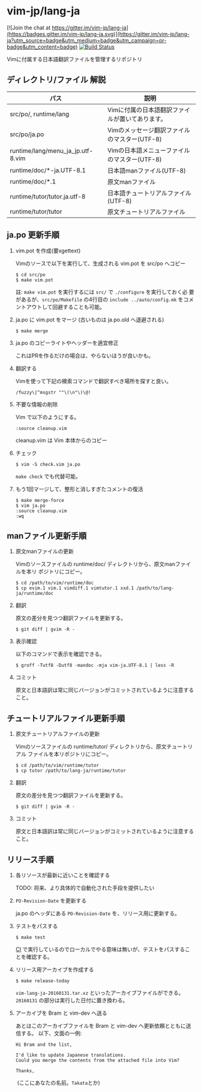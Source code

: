 # vim-jp/lang-ja

[![Join the chat at https://gitter.im/vim-jp/lang-ja](https://badges.gitter.im/vim-jp/lang-ja.svg)](https://gitter.im/vim-jp/lang-ja?utm_source=badge&utm_medium=badge&utm_campaign=pr-badge&utm_content=badge)
[![Build Status](https://travis-ci.org/vim-jp/lang-ja.svg?branch=master)](https://travis-ci.org/vim-jp/lang-ja)

Vimに付属する日本語翻訳ファイルを管理するリポジトリ

## ディレクトリ/ファイル 解説

パス                               |説明
-----------------------------------|-----
src/po/, runtime/lang              |Vimに付属の日本語翻訳ファイルが置いてあります。
src/po/ja.po                       |Vimのメッセージ翻訳ファイルのマスター(UTF-8)
runtime/lang/menu\_ja\_jp.utf-8.vim|Vimの日本語メニューファイルのマスター(UTF-8)
runtime/doc/\*-ja.UTF-8.1          |日本語manファイル(UTF-8)
runtime/doc/\*.1                   |原文manファイル
runtime/tutor/tutor.ja.utf-8       |日本語チュートリアルファイル(UTF-8)
runtime/tutor/tutor                |原文チュートリアルファイル

## ja.po 更新手順

1.  vim.pot を作成(要xgettext)

    Vimのソースで以下を実行して、生成される vim.pot を src/po へコピー

        $ cd src/po
        $ make vim.pot

    註: `make vim.pot` を実行するには `src/` で `./configure` を実行しておく必
    要があるが、`src/po/Makefile` の4行目の `include ../auto/config.mk` をコメ
    ントアウトして回避することも可能。

2.  ja.po に vim.pot をマージ (古いものは ja.po.old へ退避される)

        $ make merge

3.  ja.po のコピーライトやヘッダーを適宜修正

    これはPRを作るだけの場合は、やらないほうが良いかも。

4.  翻訳する

    Vimを使って下記の検索コマンドで翻訳すべき場所を探すと良い。

        /fuzzy\|^msgstr ""\(\n"\)\@!

5.  不要な情報の削除

    Vim で以下のようにする。

        :source cleanup.vim

    cleanup.vim は Vim 本体からのコピー

6.  チェック

        $ vim -S check.vim ja.po

    `make check` でも代替可能。

7.  もう1回マージして、整形と消しすぎたコメントの復活

        $ make merge-force
        $ vim ja.po
        :source cleanup.vim
        :wq

## manファイル更新手順

1.  原文manファイルの更新

    Vimのソースファイルの runtime/doc/ ディレクトリから、原文manファイルを本リ
    ポジトリにコピー。

        $ cd /path/to/vim/runtime/doc
        $ cp evim.1 vim.1 vimdiff.1 vimtutor.1 xxd.1 /path/to/lang-ja/runtime/doc

2.  翻訳

    原文の差分を見つつ翻訳ファイルを更新する。

        $ git diff | gvim -R -

3.  表示確認

    以下のコマンドで表示を確認できる。

        $ groff -Tutf8 -Dutf8 -mandoc -mja vim-ja.UTF-8.1 | less -R

4.  コミット

    原文と日本語訳は常に同じバージョンがコミットされているように注意すること。

## チュートリアルファイル更新手順

1.  原文チュートリアルファイルの更新

    Vimのソースファイルの runtime/tutor/ ディレクトリから、原文チュートリアル
    ファイルを本リポジトリにコピー。

        $ cd /path/to/vim/runtime/tutor
        $ cp tutor /path/to/lang-ja/runtime/tutor

2.  翻訳

    原文の差分を見つつ翻訳ファイルを更新する。

        $ git diff | gvim -R -

3.  コミット

    原文と日本語訳は常に同じバージョンがコミットされているように注意すること。

## リリース手順

1.  各リソースが最新に近いことを確認する

    TODO: 将来、より具体的で自動化された手段を提供したい

2.  `PO-Revision-Date` を更新する

    ja.po のヘッダにある `PO-Revision-Date` を、リリース用に更新する。

3.  テストをパスする

        $ make test

    [CI][#ci] で実行しているのでローカルでやる意味は無いが、テストをパスするこ
    とを確認する。

4.  リリース用アーカイブを作成する

        $ make release-today

    `vim-lang-ja-20160131.tar.xz` といったアーカイブファイルができる。
    `20160131` の部分は実行した日付に置き換わる。
    
5.  アーカイブを Bram と vim-dev へ送る

    あとはこのアーカイブファイルを Bram と vim-dev へ更新依頼とともに送信する。
    以下、文面の一例:

        Hi Bram and the list,

        I'd like to update Japanese translations.
        Could you merge the contents from the attached file into Vim?

        Thanks,
        (ここにあなたの名前。`Takata`とか)


[#ci]:https://travis-ci.org/vim-jp/lang-ja
